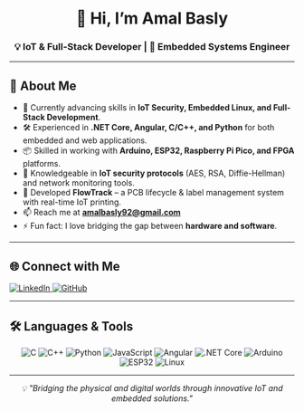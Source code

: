 <!-- Title -->
<h1 align="center">👋 Hi, I’m Amal Basly</h1>
<h3 align="center">💡 IoT & Full-Stack Developer | 🔧 Embedded Systems Engineer</h3>

---

## 🚀 About Me  
- 🌱 Currently advancing skills in **IoT Security, Embedded Linux, and Full-Stack Development**.  
- 🛠 Experienced in **.NET Core, Angular, C/C++, and Python** for both embedded and web applications.  
- 📦 Skilled in working with **Arduino, ESP32, Raspberry Pi Pico, and FPGA** platforms.  
- 🔐 Knowledgeable in **IoT security protocols** (AES, RSA, Diffie-Hellman) and network monitoring tools.  
- 🚀 Developed **FlowTrack** – a PCB lifecycle & label management system with real-time IoT printing.  
- 📫 Reach me at **amalbasly92@gmail.com**  
- ⚡ Fun fact: I love bridging the gap between **hardware and software**.  

---

## 🌐 Connect with Me  
<p align="left">
  <a href="https://www.linkedin.com/in/amal-basly/" target="_blank">
    <img src="https://img.shields.io/badge/LinkedIn-Amal%20Basly-blue?style=for-the-badge&logo=linkedin" alt="LinkedIn"/>
  </a>
  <a href="https://github.com/amalbasly" target="_blank">
    <img src="https://img.shields.io/badge/GitHub-amalbasly-black?style=for-the-badge&logo=github" alt="GitHub"/>
  </a>
</p>

---

## 🛠 Languages & Tools  
<p align="center">
  <img src="https://img.shields.io/badge/C-A8B9CC?style=for-the-badge&logo=c&logoColor=white" alt="C"/>
  <img src="https://img.shields.io/badge/C++-00599C?style=for-the-badge&logo=cplusplus&logoColor=white" alt="C++"/>
  <img src="https://img.shields.io/badge/Python-3776AB?style=for-the-badge&logo=python&logoColor=white" alt="Python"/>
  <img src="https://img.shields.io/badge/JavaScript-F7DF1E?style=for-the-badge&logo=javascript&logoColor=black" alt="JavaScript"/>
  <img src="https://img.shields.io/badge/Angular-DD0031?style=for-the-badge&logo=angular&logoColor=white" alt="Angular"/>
  <img src="https://img.shields.io/badge/.NET_Core-512BD4?style=for-the-badge&logo=dotnet&logoColor=white" alt=".NET Core"/>
  <img src="https://img.shields.io/badge/Arduino-00979D?style=for-the-badge&logo=arduino&logoColor=white" alt="Arduino"/>
  <img src="https://img.shields.io/badge/ESP32-000000?style=for-the-badge&logo=espressif&logoColor=white" alt="ESP32"/>
  <img src="https://img.shields.io/badge/Linux-FCC624?style=for-the-badge&logo=linux&logoColor=black" alt="Linux"/>
</p>

---

<p align="center">
  <em>💡 "Bridging the physical and digital worlds through innovative IoT and embedded solutions."</em>
</p>
